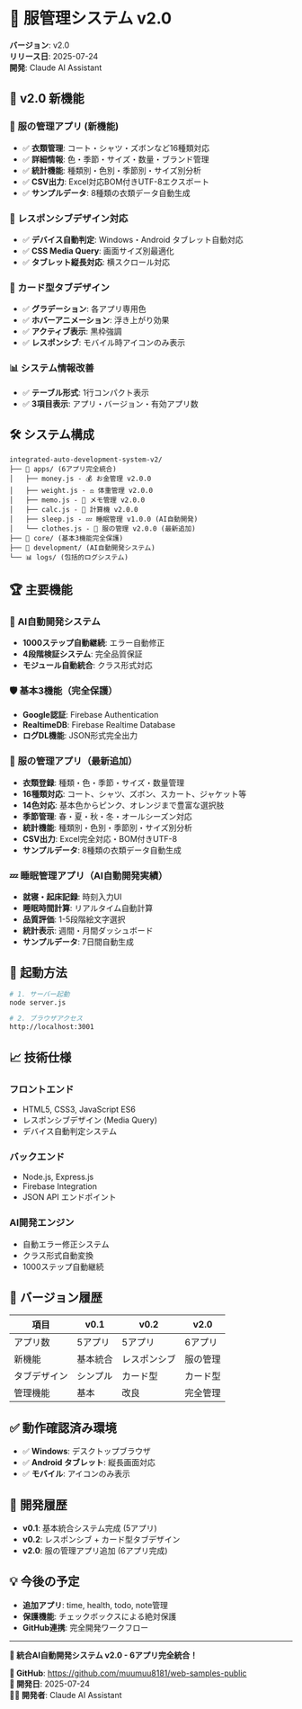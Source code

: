 # 👕 服管理システム v2.0

**バージョン**: v2.0  
**リリース日**: 2025-07-24  
**開発**: Claude AI Assistant

## 🎉 **v2.0 新機能**

### 👕 **服の管理アプリ** (新機能)
- ✅ **衣類管理**: コート・シャツ・ズボンなど16種類対応
- ✅ **詳細情報**: 色・季節・サイズ・数量・ブランド管理
- ✅ **統計機能**: 種類別・色別・季節別・サイズ別分析
- ✅ **CSV出力**: Excel対応BOM付きUTF-8エクスポート
- ✅ **サンプルデータ**: 8種類の衣類データ自動生成

### 📱 **レスポンシブデザイン対応**
- ✅ **デバイス自動判定**: Windows・Android タブレット自動対応
- ✅ **CSS Media Query**: 画面サイズ別最適化
- ✅ **タブレット縦長対応**: 横スクロール対応

### 🎨 **カード型タブデザイン**
- ✅ **グラデーション**: 各アプリ専用色
- ✅ **ホバーアニメーション**: 浮き上がり効果
- ✅ **アクティブ表示**: 黒枠強調
- ✅ **レスポンシブ**: モバイル時アイコンのみ表示

### 📊 **システム情報改善**
- ✅ **テーブル形式**: 1行コンパクト表示
- ✅ **3項目表示**: アプリ・バージョン・有効アプリ数

## 🛠️ **システム構成**

```
integrated-auto-development-system-v2/
├── 📱 apps/ (6アプリ完全統合)
│   ├── money.js - 💰 お金管理 v2.0.0
│   ├── weight.js - ⚖️ 体重管理 v2.0.0  
│   ├── memo.js - 📝 メモ管理 v2.0.0
│   ├── calc.js - 🧮 計算機 v2.0.0
│   ├── sleep.js - 💤 睡眠管理 v1.0.0 (AI自動開発)
│   └── clothes.js - 👕 服の管理 v2.0.0 (最新追加)
├── 🔧 core/ (基本3機能完全保護)
├── 🤖 development/ (AI自動開発システム)
└── 📊 logs/ (包括的ログシステム)
```

## 🏆 **主要機能**

### 🤖 **AI自動開発システム**
- **1000ステップ自動継続**: エラー自動修正
- **4段階検証システム**: 完全品質保証
- **モジュール自動統合**: クラス形式対応

### 🛡️ **基本3機能（完全保護）**
- **Google認証**: Firebase Authentication
- **RealtimeDB**: Firebase Realtime Database  
- **ログDL機能**: JSON形式完全出力

### 👕 **服の管理アプリ（最新追加）**
- **衣類登録**: 種類・色・季節・サイズ・数量管理
- **16種類対応**: コート、シャツ、ズボン、スカート、ジャケット等
- **14色対応**: 基本色からピンク、オレンジまで豊富な選択肢
- **季節管理**: 春・夏・秋・冬・オールシーズン対応
- **統計機能**: 種類別・色別・季節別・サイズ別分析
- **CSV出力**: Excel完全対応・BOM付きUTF-8
- **サンプルデータ**: 8種類の衣類データ自動生成

### 💤 **睡眠管理アプリ（AI自動開発実績）**
- **就寝・起床記録**: 時刻入力UI
- **睡眠時間計算**: リアルタイム自動計算
- **品質評価**: 1-5段階絵文字選択
- **統計表示**: 週間・月間ダッシュボード
- **サンプルデータ**: 7日間自動生成

## 🚀 **起動方法**

```bash
# 1. サーバー起動
node server.js

# 2. ブラウザアクセス
http://localhost:3001
```

## 📈 **技術仕様**

### **フロントエンド**
- HTML5, CSS3, JavaScript ES6
- レスポンシブデザイン (Media Query)
- デバイス自動判定システム

### **バックエンド** 
- Node.js, Express.js
- Firebase Integration
- JSON API エンドポイント

### **AI開発エンジン**
- 自動エラー修正システム
- クラス形式自動変換
- 1000ステップ自動継続

## 🎯 **バージョン履歴**

| 項目 | v0.1 | v0.2 | v2.0 |
|------|------|------|------|
| アプリ数 | 5アプリ | 5アプリ | 6アプリ |
| 新機能 | 基本統合 | レスポンシブ | 服の管理 |
| タブデザイン | シンプル | カード型 | カード型 |
| 管理機能 | 基本 | 改良 | 完全管理 |

## ✅ **動作確認済み環境**

- ✅ **Windows**: デスクトップブラウザ
- ✅ **Android タブレット**: 縦長画面対応
- ✅ **モバイル**: アイコンのみ表示

## 🔧 **開発履歴**

- **v0.1**: 基本統合システム完成 (5アプリ)
- **v0.2**: レスポンシブ + カード型タブデザイン
- **v2.0**: 服の管理アプリ追加 (6アプリ完成)

## 💡 **今後の予定**

- **追加アプリ**: time, health, todo, note管理
- **保護機能**: チェックボックスによる絶対保護
- **GitHub連携**: 完全開発ワークフロー

---

**🎉 統合AI自動開発システム v2.0 - 6アプリ完全統合！**

**🔗 GitHub**: https://github.com/muumuu8181/web-samples-public  
**📅 開発日**: 2025-07-24  
**👨‍💻 開発者**: Claude AI Assistant